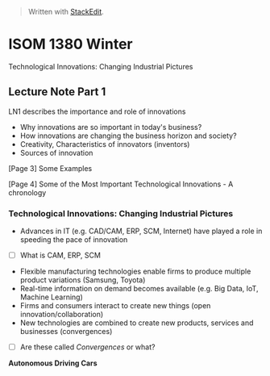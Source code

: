 


> Written with [StackEdit](https://stackedit.io/).

# ISOM 1380 Winter

Technological Innovations: Changing Industrial Pictures

## Lecture Note Part 1
LN1 describes the importance and role of innovations
- Why innovations are so important in today's business?
- How innovations are changing the business horizon and society?
- Creativity, Characteristics of innovators (inventors)
- Sources of innovation

[Page 3] Some Examples

[Page 4] Some of the Most Important Technological Innovations - A chronology

### Technological Innovations: Changing Industrial Pictures
- Advances in IT (e.g. CAD/CAM, ERP, SCM, Internet) have played a role in speeding the pace of innovation
- [ ] What is CAM, ERP, SCM
- Flexible manufacturing technologies enable firms to produce multiple product variations (Samsung, Toyota)
- Real-time information on demand becomes available (e.g. Big Data, IoT, Machine Learning)
- Firms and consumers interact to create new things (open innovation/collaboration)
- New technologies are combined to create new products, services and businesses (convergences)
- [ ] Are these called *Convergences* or what?

**Autonomous Driving Cars**

<!--stackedit_data:
eyJoaXN0b3J5IjpbLTE5MTgxNDc0NjIsLTU3Njc2OTY5MywyMD
IyNDc5NzM2LC0xNzQ4Mjk5MDgzLDg1MTEwMjEyNF19
-->